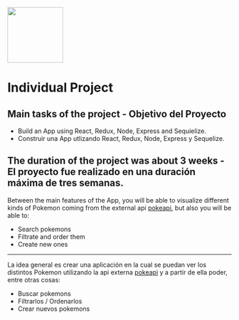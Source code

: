 <p align='left'>
    <img src='https://github.com/giancucinotta/PokePI/blob/main/client/src/components/Nav/POKEPI2.png' height="125"/>
</p>

# Individual Project 


## Main tasks of the project - Objetivo del Proyecto

- Build an App using React, Redux, Node, Express and Sequielize.
- Construir una App utlizando React, Redux, Node, Express y Sequelize.

## The duration of the project was about 3 weeks - El proyecto fue realizado en una duración máxima de tres semanas.

Between the main features of the App, you will be able to visualize different kinds of Pokemon coming from the external api [pokeapi](https://pokeapi.co/), but also you will be able to:

- Search pokemons
- Filtrate and order them
- Create new ones

-------------------------------------------------------------------------------------------------------------------------------------------------------------------------

La idea general es crear una aplicación en la cual se puedan ver los distintos Pokemon utilizando la api externa [pokeapi](https://pokeapi.co/) y a partir de ella poder, entre otras cosas:

  - Buscar pokemons
  - Filtrarlos / Ordenarlos
  - Crear nuevos pokemons
